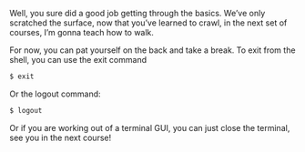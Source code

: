 Well, you sure did a good job getting through the basics. We’ve only scratched the surface, now that you’ve learned to crawl, in the next set of courses, I’m gonna teach how to walk. 

For now, you can pat yourself on the back and take a break. To exit from the shell, you can use the exit command

```bash
$ exit
```

Or the logout command:

```bash
$ logout
```

Or if you are working out of a terminal GUI, you can just close the terminal, see you in the next course!


